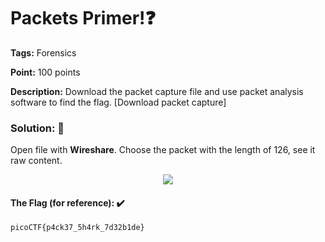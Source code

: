 # Packets Primer!❓

**Tags:** Forensics

**Point:** 100 points

**Description:** 
Download the packet capture file and use packet analysis software to find the flag.
[Download packet capture]

### Solution: 💯

Open file with **Wireshare**. Choose the packet with the length of 126, see it raw content.

<p align="center"> <img src="https://user-images.githubusercontent.com/48288606/159232967-c6ef0ca4-5a09-495e-933d-3e03003d43d5.png"> </p>

#### The Flag (for reference): ✔️
```
picoCTF{p4ck37_5h4rk_7d32b1de}
```
